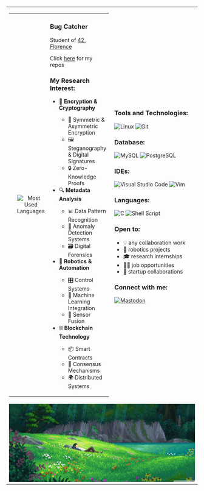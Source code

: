<table>
  <tr>
    <td width="50%" align="center">
      <table>
        <tr>
          <td align="center">
            <img src="https://github.com/buggcatcher/BOX/blob/main/bugcatcher.png?raw=true" alt="Bug Catcher Image" width="120" />
          </td>
          <td align="center">
            <img src="https://github-readme-stats.vercel.app/api/top-langs?username=buggcatcher&show_icons=true&locale=en&layout=compact&theme=default" alt="Most Used Languages" />
          </td>
              <td colspan="1" align="left" valign="top" width="50%">
      <h3>Bug Catcher</h3>
      <p>Student of <a href="https://youtu.be/7gWlz_nhPJk">42, Florence</a></p>
      <p>Click <a href="https://github.com/buggcatcher?tab=repositories">here</a> for my repos</p>
      <h3>My Research Interest:</h3>
      <ul>
        <li>🔐 <strong>Encryption & Cryptography</strong></li>
        <ul>
          <li>🔑 Symmetric & Asymmetric Encryption</li>
          <li>🖼️ Steganography & Digital Signatures</li>
          <li>🔒 Zero-Knowledge Proofs</li>
        </ul>
        <li>🔍 <strong>Metadata Analysis</strong></li>
        <ul>
          <li>📊 Data Pattern Recognition</li>
          <li>🎯 Anomaly Detection Systems</li>
          <li>🗃️ Digital Forensics</li>
        </ul>
        <li>🤖 <strong>Robotics & Automation</strong></li>
        <ul>
          <li>🎛️ Control Systems</li>
          <li>🧠 Machine Learning Integration</li>
          <li>📡 Sensor Fusion</li>
        </ul>
        <li>⛓️ <strong>Blockchain Technology</strong></li>
        <ul>
          <li>📦 Smart Contracts</li>
          <li>🔏 Consensus Mechanisms</li>
          <li>🌍 Distributed Systems</li>
        </ul>
      </ul>
  </tr>
        </tr>
      </table>
    </td>
    <td width="50%" align="left">
      <h3>Tools and Technologies:</h3>
      <p>
        <img src="https://img.shields.io/badge/Linux-FCC624?style=for-the-badge&logo=linux&logoColor=black" alt="Linux" />
        <img src="https://img.shields.io/badge/GIT-E44C30?style=for-the-badge&logo=git&logoColor=white" alt="Git" />
      </p>
      <h3>Database:</h3>
      <p>
        <img src="https://img.shields.io/badge/MySQL-00000F?style=for-the-badge&logo=mysql&logoColor=white" alt="MySQL" />
        <img src="https://img.shields.io/badge/PostgreSQL-316192?style=for-the-badge&logo=postgresql&logoColor=white" alt="PostgreSQL" />
      </p>
      <h3>IDEs:</h3>
      <p>
        <img src="https://img.shields.io/badge/Visual%20Studio%20Code-0078d7.svg?style=for-the-badge&logo=visual-studio-code&logoColor=white" alt="Visual Studio Code" />
        <img src="https://img.shields.io/badge/VIM-%2311AB00.svg?style=for-the-badge&logo=vim&logoColor=white" alt="Vim" />
      </p>
      <h3>Languages:</h3>
      <p>
        <img src="https://img.shields.io/badge/C-A8B9CC?style=for-the-badge&logo=c&logoColor=white" alt="C" />
        <img src="https://img.shields.io/badge/Shell_Script-121011?style=for-the-badge&logo=gnu-bash&logoColor=white" alt="Shell Script" />
      </p>
      <h3>Open to:</h3>
      <ul>
        <li>💡 any collaboration work</li>
        <li>🔧 robotics projects</li>
        <li>🎓 research internships</li>
        <li>🧑‍💼 job opportunities</li>
        <li>🚀 startup collaborations</li>
      </ul>
      <h3>Connect with me:</h3>
      <p>
        <a href="https://mastodon.uno/@scriptamanent@poliversity.it">
          <img src="https://img.shields.io/badge/mastodon-6364FF?style=for-the-badge&logo=mastodon&logoColor=white" alt="Mastodon" />
        </a>
      </p>
    </td>
  </tr>
  <tr>

  <tr>
    <td colspan="2" align="center">
      <img src="https://github.com/buggcatcher/BOX/blob/main/pixel_art-wallpaper-3440x1440.jpg?raw=true" alt="Pixel Art Wallpaper" width="100%" />
    </td>
  </tr>
</table>



<!-- 
----
[<img src="https://github-profile-trophy.vercel.app/?username=durgeshsamariya&row=2&column=3" />](https://github.com/ryo-ma/github-profile-trophy)
[<img src="https://github-readme-stats.vercel.app/api?username=durgeshsamariya&theme=algolia&count_private=true&include_all_commits=true&show_icons=true" />](https://github.com/anuraghazra/github-readme-stats)
[![GitHub Streak](https://github-readme-streak-stats.herokuapp.com/?user=durgeshsamariya&theme=dark)](https://github.com/DenverCoder1/github-readme-streak-stats)
[![Durgesh's Top Langs](https://github-readme-stats.vercel.app/api/top-langs/?username=themlphdstudent&theme=algolia&hide=Jupyter&layout=compact&show_icons=true)](https://github.com/anuraghazra/github-readme-stats)
 -->
